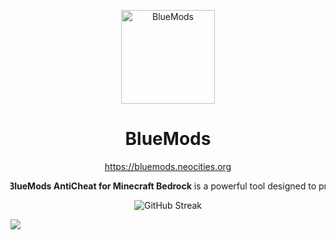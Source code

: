 <p align="center">
  <img src="https://bluemods.neocities.org/p/ic_blue.png" alt="BlueMods" width="150" height="150">
</p>

<h1 align="center">BlueMods</h1>

<p align="center">
  <a href="https://bluemods.neocities.org">https://bluemods.neocities.org</a>
</p>

<p align="center">
  <marquee behavior="alternate" direction="left" scrollamount="5">
    <strong>BlueMods AntiCheat for Minecraft Bedrock</strong> is a powerful tool designed to protect your server from hackers & cheaters.
  </marquee>
</p>

<div align="center">
  <img src="https://github-readme-streak-stats.herokuapp.com/?user=BlueModsYT&theme=radical&hide_border=false" alt="GitHub Streak" />
</div>

![](https://github-readme-activity-graph.vercel.app/graph?username=BlueModsYT&custom_title=BlueMods%20Graph&theme=radical&bg_color=0d1117&hide_border=false&line=00FFFF&point=FFFFFF)
